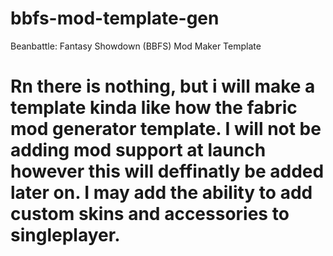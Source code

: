 # bbfs-mod-template-gen
Beanbattle: Fantasy Showdown (BBFS) Mod Maker Template

# Rn there is nothing, but i will make a template kinda like how the fabric mod generator template. I will not be adding mod support at launch however this will deffinatly be added later on. I may add the ability to add custom skins and accessories to singleplayer.
